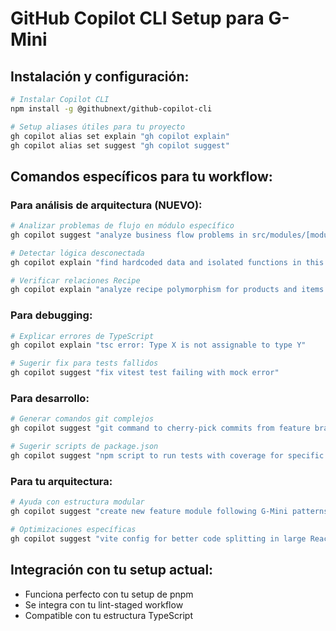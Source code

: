 # GitHub Copilot CLI Setup para G-Mini

## Instalación y configuración:
```bash
# Instalar Copilot CLI
npm install -g @githubnext/github-copilot-cli

# Setup aliases útiles para tu proyecto
gh copilot alias set explain "gh copilot explain"
gh copilot alias set suggest "gh copilot suggest"
```

## Comandos específicos para tu workflow:

### Para análisis de arquitectura (NUEVO):
```bash
# Analizar problemas de flujo en módulo específico
gh copilot suggest "analyze business flow problems in src/modules/[module-name]"

# Detectar lógica desconectada
gh copilot explain "find hardcoded data and isolated functions in this component"

# Verificar relaciones Recipe
gh copilot explain "analyze recipe polymorphism for products and items in this code"
```

### Para debugging:
```bash
# Explicar errores de TypeScript
gh copilot explain "tsc error: Type X is not assignable to type Y"

# Sugerir fix para tests fallidos
gh copilot suggest "fix vitest test failing with mock error"
```

### Para desarrollo:
```bash
# Generar comandos git complejos
gh copilot suggest "git command to cherry-pick commits from feature branch"

# Sugerir scripts de package.json
gh copilot suggest "npm script to run tests with coverage for specific module"
```

### Para tu arquitectura:
```bash
# Ayuda con estructura modular
gh copilot suggest "create new feature module following G-Mini patterns"

# Optimizaciones específicas
gh copilot suggest "vite config for better code splitting in large React app"
```

## Integración con tu setup actual:
- Funciona perfecto con tu setup de pnpm
- Se integra con tu lint-staged workflow
- Compatible con tu estructura TypeScript
